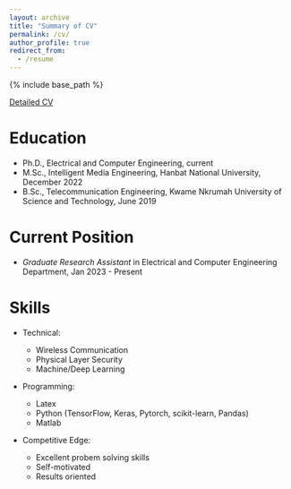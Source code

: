 ```yaml
---
layout: archive
title: "Summary of CV"
permalink: /cv/
author_profile: true
redirect_from:
  - /resume
---
```

{% include base_path %}

[Detailed CV](/files/CV.pdf)

Education
======
* Ph.D., Electrical and Computer Engineering, current 
* M.Sc., Intelligent Media Engineering, Hanbat National University, December 2022 
* B.Sc., Telecommunication Engineering, Kwame Nkrumah University of Science and Technology, June 2019

Current Position
======
* _Graduate Research Assistant_ in Electrical and Computer Engineering Department, Jan 2023 - Present 
  <!--* Researched guaranteeing physical-layer security using reconfigurable intelligent surfaces
  * Worked on security vulnerability analysis in LTE networks
  * Researched deep learning based end-to-end wireless communication and physical layer security
  * Mentored undergraduates on developing a deep learning based AI chatbot, Hayanmind Inc. Project-->
 

Skills
======
* Technical:
  * Wireless Communication
  * Physical Layer Security
  * Machine/Deep Learning
* Programming: 
  * Latex
  * Python (TensorFlow, Keras, Pytorch, scikit-learn, Pandas)
  * Matlab

* Competitive Edge: 
  * Excellent probem solving skills
  * Self-motivated
  * Results oriented

